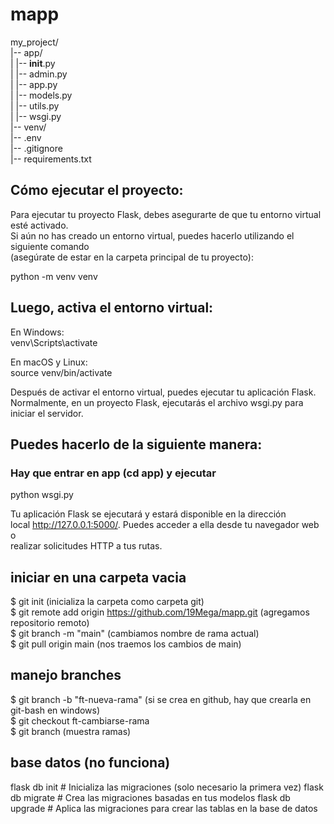 # mapp

my_project/  
|-- app/  
|   |-- __init__.py  
|   |-- admin.py  
|   |-- app.py  
|   |-- models.py  
|   |-- utils.py  
|   |-- wsgi.py  
|-- venv/  
|-- .env  
|-- .gitignore  
|-- requirements.txt  

## Cómo ejecutar el proyecto: 

Para ejecutar tu proyecto Flask, debes asegurarte de que tu entorno virtual esté activado.   
Si aún no has creado un entorno virtual, puedes hacerlo utilizando el siguiente comando   
(asegúrate de estar en la carpeta principal de tu proyecto):  

python -m venv venv  

## Luego, activa el entorno virtual:  

En Windows:  
venv\Scripts\activate  
  
En macOS y Linux:  
source venv/bin/activate  

Después de activar el entorno virtual, puedes ejecutar tu aplicación Flask.  
Normalmente, en un proyecto Flask, ejecutarás el archivo wsgi.py para iniciar el servidor.  

## Puedes hacerlo de la siguiente manera:  
### Hay que entrar en app (cd app) y ejecutar 
python wsgi.py  

Tu aplicación Flask se ejecutará y estará disponible en la dirección   
local http://127.0.0.1:5000/. Puedes acceder a ella desde tu navegador web o   
realizar solicitudes HTTP a tus rutas.  



## **iniciar en una carpeta vacia**
$ git init (inicializa la carpeta como carpeta git)  
$ git remote add origin https://github.com/19Mega/mapp.git (agregamos repositorio remoto)  
$ git branch -m "main" (cambiamos nombre de rama actual)  
$ git pull origin main  (nos traemos los cambios de main)  

## **manejo branches**
$ git branch -b "ft-nueva-rama" (si se crea en github, hay que crearla en git-bash en windows)  
$ git checkout ft-cambiarse-rama  
$ git branch (muestra ramas)  


## base datos (no funciona)
flask db init  # Inicializa las migraciones (solo necesario la primera vez)
flask db migrate  # Crea las migraciones basadas en tus modelos
flask db upgrade  # Aplica las migraciones para crear las tablas en la base de datos

